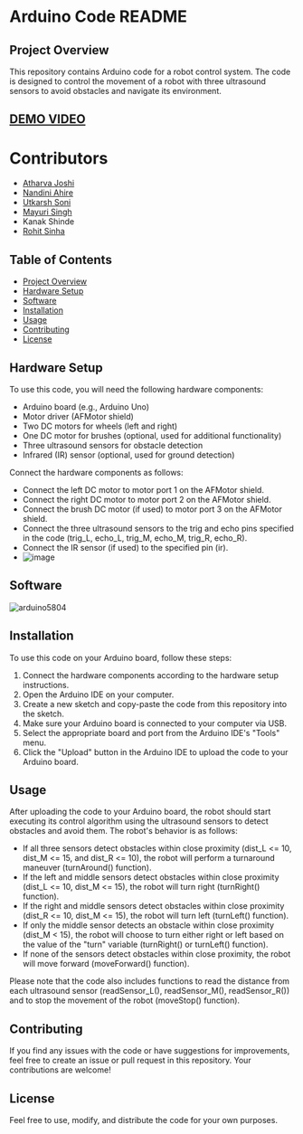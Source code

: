 # Arduino Code README

## Project Overview

This repository contains Arduino code for a robot control system. The code is designed to control the movement of a robot with three ultrasound sensors to avoid obstacles and navigate its environment. 

 ##  [DEMO VIDEO](https://youtu.be/meHZ4_u6nKk)

# Contributors
- [Atharva Joshi](https://github.com/AtharvA20003) 
- [Nandini Ahire](https://github.com/Ahiregithub)
 - [Utkarsh Soni](https://github.com/Utkarsh-soni328)
- [Mayuri Singh]()
- Kanak Shinde
- [Rohit Sinha](https://github.com/rohitsinha404)
 



## Table of Contents

- [Project Overview](#project-overview)
- [Hardware Setup](#hardware-setup)
- [Software](#software)
- [Installation](#installation)
- [Usage](#usage)
- [Contributing](#contributing)
- [License](#license)

## Hardware Setup
To use this code, you will need the following hardware components:

- Arduino board (e.g., Arduino Uno)
- Motor driver (AFMotor shield)
- Two DC motors for wheels (left and right)
- One DC motor for brushes (optional, used for additional functionality)
- Three ultrasound sensors for obstacle detection
- Infrared (IR) sensor (optional, used for ground detection)

Connect the hardware components as follows:

- Connect the left DC motor to motor port 1 on the AFMotor shield.
- Connect the right DC motor to motor port 2 on the AFMotor shield.
- Connect the brush DC motor (if used) to motor port 3 on the AFMotor shield.
- Connect the three ultrasound sensors to the trig and echo pins specified in the code (trig_L, echo_L, trig_M, echo_M, trig_R, echo_R).
- Connect the IR sensor (if used) to the specified pin (ir).
- ![image](https://github.com/rohitsinha404/ArduinoBot/assets/114895566/a4fae579-2906-4b1a-bc44-5ce6cc67d480)

## Software
![arduino5804](https://github.com/Utkarsh-soni328/ArduinoBot/assets/124017589/f003c9de-d6f0-4789-9496-1c043bcf1051)

## Installation

To use this code on your Arduino board, follow these steps:

1. Connect the hardware components according to the hardware setup instructions.
2. Open the Arduino IDE on your computer.
3. Create a new sketch and copy-paste the code from this repository into the sketch.
4. Make sure your Arduino board is connected to your computer via USB.
5. Select the appropriate board and port from the Arduino IDE's "Tools" menu.
6. Click the "Upload" button in the Arduino IDE to upload the code to your Arduino board.

## Usage

After uploading the code to your Arduino board, the robot should start executing its control algorithm using the ultrasound sensors to detect obstacles and avoid them. The robot's behavior is as follows:

- If all three sensors detect obstacles within close proximity (dist_L <= 10, dist_M <= 15, and dist_R <= 10), the robot will perform a turnaround maneuver (turnAround() function).
- If the left and middle sensors detect obstacles within close proximity (dist_L <= 10, dist_M <= 15), the robot will turn right (turnRight() function).
- If the right and middle sensors detect obstacles within close proximity (dist_R <= 10, dist_M <= 15), the robot will turn left (turnLeft() function).
- If only the middle sensor detects an obstacle within close proximity (dist_M < 15), the robot will choose to turn either right or left based on the value of the "turn" variable (turnRight() or turnLeft() function).
- If none of the sensors detect obstacles within close proximity, the robot will move forward (moveForward() function).

Please note that the code also includes functions to read the distance from each ultrasound sensor (readSensor_L(), readSensor_M(), readSensor_R()) and to stop the movement of the robot (moveStop() function).

## Contributing

If you find any issues with the code or have suggestions for improvements, feel free to create an issue or pull request in this repository. Your contributions are welcome!

## License

 Feel free to use, modify, and distribute the code for your own purposes. 
